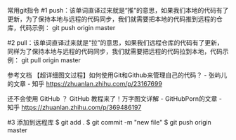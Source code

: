 
常用git指令
#1 push：该单词直译过来就是“推”的意思，如果我们本地的代码有了更新，为了保持本地与远程的代码同步，我们就需要把本地的代码推到远程的仓库，代码示例：
git push origin master

#2 pull：该单词直译过来就是“拉”的意思，如果我们远程仓库的代码有了更新，同样为了保持本地与远程的代码同步，我们就需要把远程的代码拉到本地，代码示例：
git pull origin master

参考文档
【超详细图文过程】如何使用Git和Github来管理自己的代码？ - 张屿儿的文章 - 知乎
https://zhuanlan.zhihu.com/p/23167699

还不会使用 GitHub ？ GitHub 教程来了！万字图文详解 - GitHubPorn的文章 - 知乎
https://zhuanlan.zhihu.com/p/369486197

#3 添加到远程库
$ git add .
$ git commit -m "new file"
$ git push origin master


